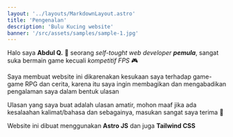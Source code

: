 ```yaml
---
layout: '../layouts/MarkdownLayout.astro'
title: 'Pengenalan'
description: 'Bulu Kucing website'
banner: '/src/assets/samples/sample-1.jpg'
---
```


Halo saya **Abdul Q.** 👋 seorang _self-tought web developer_ **_pemula_**,
sangat suka bermain game kecuali _kompetitif FPS_ 🎮

Saya membuat website ini dikarenakan kesukaan saya terhadap game-game RPG dan cerita,
karena itu saya ingin membagikan dan mengabadikan pengalaman saya dalam bentuk ulasan

Ulasan yang saya buat adalah ulasan amatir,
mohon maaf jika ada kesalaahan kalimat/bahasa dan sebagainya,
masukan sangat saya terima 🙏

Website ini dibuat menggunakan **Astro JS** dan juga **Tailwind CSS**
